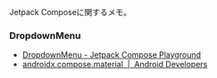 Jetpack Composeに関するメモ。

### DropdownMenu

- [DropdownMenu - Jetpack Compose Playground](https://foso.github.io/Jetpack-Compose-Playground/material/dropdownmenu/)
- [androidx.compose.material  |  Android Developers](https://developer.android.com/reference/kotlin/androidx/compose/material/package-summary#dropdownmenu)